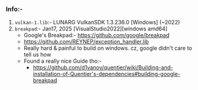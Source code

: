 ### Info:-
1. `vulkan-1.lib`:- LUNARG VulkanSDK 1.3.236.0 [Windows] (~2022)
2. `breakpad`:- Jan17, 2025 [VisualStudio2022][windows amd64]
    - Google's Breakpad:- https://github.com/google/breakpad
    - https://github.com/REYNEP/exception_handler.lib
    - Really hard & painful to build on windows. cz, google didn't care to tell us how
    - Found a really nice Guide tho:- 
        - https://github.com/d1vanov/quentier/wiki/Building-and-installation-of-Quentier's-dependencies#building-google-breakpad